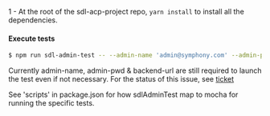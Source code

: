 1 - At the root of the sdl-acp-project repo, `yarn install` to install all the dependencies. 

#### Execute tests

```bash
$ npm run sdl-admin-test -- --admin-name 'admin@symphony.com' --admin-pwd 'password' --backend-url https://warpdrive-lab.dev.symphony.com/env/XXXXXX/sbe/admin-console --start-page-url https://warpdrive-lab.dev.symphony.com/env/XXXXXX/sbe/client/index.html --support-portal-keystore-path "Your local path/supportportal.dev.keystore" --support-portal-keystore-password "greatsupport" --support-portal-keystore-alias "support-alias-dev"
```
Currently admin-name, admin-pwd & backend-url are still required to launch the test even if not necessary.
For the status of this issue, see [ticket](https://perzoinc.atlassian.net/browse/GK-3)


See 'scripts' in package.json for how sdlAdminTest map to mocha for running the specific tests.
